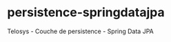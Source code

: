 persistence-springdatajpa
=========================

Telosys - Couche de persistence - Spring Data JPA
